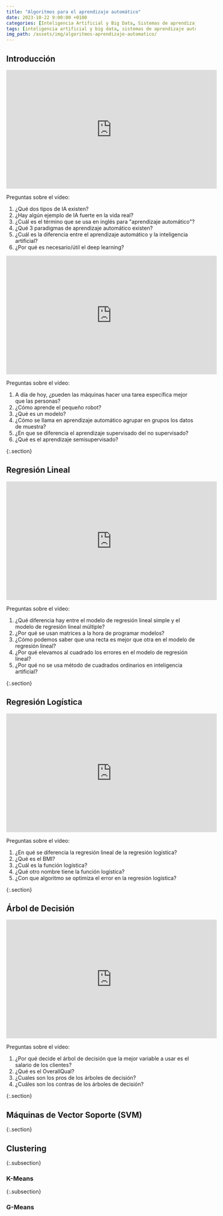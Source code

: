 ```yaml
---
title: "Algoritmos para el aprendizaje automático"
date: 2023-10-22 9:00:00 +0100
categories: [Inteligencia Artificial y Big Data, Sistemas de aprendizaje automático]
tags: [inteligencia artificial y big data, sistemas de aprendizaje automático]
img_path: /assets/img/algoritmos-aprendizaje-automatico/
---
```


## Introducción

<iframe width="560" height="315" src="https://www.youtube.com/embed/KytW151dpqU?si=GVVTwLVpZ39gk0dU" title="YouTube video player" frameborder="0" allow="accelerometer; autoplay; clipboard-write; encrypted-media; gyroscope; picture-in-picture; web-share" allowfullscreen></iframe>

Preguntas sobre el vídeo:

1. ¿Qué dos tipos de IA existen?
1. ¿Hay algún ejemplo de IA fuerte en la vida real?
1. ¿Cuál es el término que se usa en inglés para "aprendizaje automático"?
1. ¿Qué 3 paradigmas de aprendizaje automático existen?
1. ¿Cuál es la diferencia entre el aprendizaje automático y la inteligencia artificial?
1. ¿Por qué es necesario/útil el deep learning?

<iframe width="560" height="315" src="https://www.youtube.com/embed/xrQ1YH0PnrM?si=0FnJ-LY-pmQ0-XLq" title="YouTube video player" frameborder="0" allow="accelerometer; autoplay; clipboard-write; encrypted-media; gyroscope; picture-in-picture; web-share" allowfullscreen></iframe>

Preguntas sobre el vídeo:

1. A día de hoy, ¿pueden las máquinas hacer una tarea específica mejor que las personas?
1. ¿Cómo aprende el pequeño robot?
1. ¿Qué es un modelo?
1. ¿Cómo se llama en aprendizaje automático agrupar en grupos los datos de muestra?
1. ¿En que se diferencia el aprendizaje supervisado del no supervisado?
1. ¿Qué es el aprendizaje semisupervisado?

{:.section}
## Regresión Lineal

<iframe width="560" height="315" src="https://www.youtube.com/embed/k964_uNn3l0?si=WsWwIMtLhJ-0JK6_" title="YouTube video player" frameborder="0" allow="accelerometer; autoplay; clipboard-write; encrypted-media; gyroscope; picture-in-picture; web-share" allowfullscreen></iframe>

Preguntas sobre el vídeo:

1. ¿Qué diferencia hay entre el modelo de regresión lineal simple y el modelo de regresión lineal múltiple?
1. ¿Por qué se usan matrices a la hora de programar modelos?
1. ¿Cómo podemos saber que una recta es mejor que otra en el modelo de regresión lineal?
1. ¿Por qué elevamos al cuadrado los errores en el modelo de regresión lineal?
1. ¿Por qué no se usa método de cuadrados ordinarios en inteligencia artificial?

{:.section}
## Regresión Logística

<iframe width="560" height="315" src="https://www.youtube.com/embed/BHok3wJpmf0?si=_2WDTq4oc922AP6X" title="YouTube video player" frameborder="0" allow="accelerometer; autoplay; clipboard-write; encrypted-media; gyroscope; picture-in-picture; web-share" allowfullscreen></iframe>

Preguntas sobre el vídeo:

1. ¿En qué se diferencia la regresión lineal de la regresión logística?
1. ¿Qué es el BMI?
1. ¿Cuál es la función logística? 
1. ¿Qué otro nombre tiene la función logística?
1. ¿Con que algoritmo se optimiza el error en la regresión logística?

{:.section}
## Árbol de Decisión

<iframe width="560" height="315" src="https://www.youtube.com/embed/LZkIfA5kgl0?si=HtS7QZAD8sDVDZtJ" title="YouTube video player" frameborder="0" allow="accelerometer; autoplay; clipboard-write; encrypted-media; gyroscope; picture-in-picture; web-share" allowfullscreen></iframe>

Preguntas sobre el vídeo:

1. ¿Por qué decide el árbol de decisión que la mejor variable a usar es el salario de los clientes?
1. ¿Qué es el OverallQual?
1. ¿Cuales son los pros de los árboles de decisión?
1. ¿Cuáles son los contras de los árboles de decisión?

{:.section}
## Máquinas de Vector Soporte (SVM)

{:.section}
## Clustering

{:.subsection}
### K-Means

{:.subsection}
### G-Means
